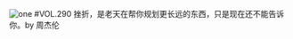 ![one](http://image.wufazhuce.com/FoawVqtbPXYOHUMEExdxwVZF5Fr1)
#VOL.290
挫折，是老天在帮你规划更长远的东西，只是现在还不能告诉你。by 周杰伦